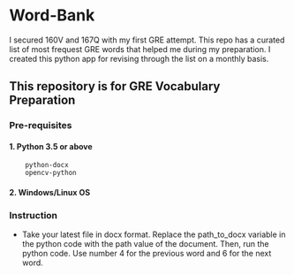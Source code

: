 # Word-Bank
I secured 160V and 167Q with my first GRE attempt. This repo has a curated list of most frequest GRE words that helped me during my preparation. I created this python app for revising through the list on a monthly basis. 

## This repository is for GRE Vocabulary Preparation

### Pre-requisites
#### 1. Python 3.5 or above
        python-docx
        opencv-python
#### 2. Windows/Linux OS

### Instruction
* Take your latest file in docx format. Replace the path_to_docx variable in the python code with the path value of the document. Then, run the python code. Use number 4 for the previous word and 6 for the next word.

